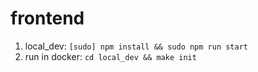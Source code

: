 # frontend

1. local_dev: `[sudo] npm install && sudo npm run start`
2. run in docker: `cd local_dev && make init`

